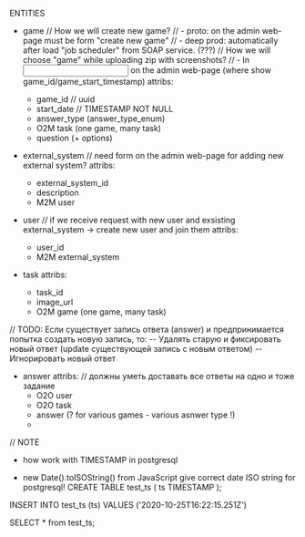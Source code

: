 ENTITIES

- game
// How we will create new game?
// - proto: on the admin web-page must be form "create new game"
// - deep prod: automatically after load "job scheduler" from SOAP service. (???)
// How we will choose "game" while uploading zip with screenshots? 
// - In <input type="select"> on the admin web-page (where show game_id/game_start_timestamp)
attribs:
	* game_id // uuid
	* start_date // TIMESTAMP NOT NULL
	* answer_type (answer_type_enum)
	* O2M task (one game, many task)
    * question (+ options)
	

- external_system
// need form on the admin web-page for adding new external system?
attribs:
	* external_system_id
	* description
	* M2M user

- user
// if we receive request with new user and exsisting external_system -> create new user and join them
attribs:
	* user_id
	* M2M external_system

- task
attribs:
	* task_id
	* image_url
	* O2M game (one game, many task)


// TODO: Если существует запись ответа (answer) и предпринимается попытка создать новую запись, то:
-- Удалять старую и фиксировать новый ответ (update существующей запись с новым ответом)
-- Игнорировать новый ответ


- answer
attribs:
// должны уметь доставать все ответы на одно и тоже задание
	* O2O user
	* O2O task
	* answer (? for various games - various asnwer type !)
	* 

// NOTE
* how work with TIMESTAMP in postgresql
- new Date().toISOString() from JavaScript give correct date ISO string for postgresql!
CREATE TABLE test_ts (
	ts TIMESTAMP
);

INSERT INTO test_ts (ts)
VALUES ('2020-10-25T16:22:15.251Z')

SELECT * from test_ts;


